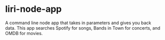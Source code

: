 # liri-node-app
A command line node app that takes in parameters and gives you back data. This app searches Spotify for songs, Bands in Town for concerts, and OMDB for movies.
